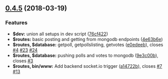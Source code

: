 <a name="0.4.5"></a>
## [0.4.5](https://github.com/flxwu/poll.io/compare/4e63b6e...v0.4.5) (2018-03-19)


### Features

* **$dev:** union all setups in dev script ([76cf422](https://github.com/flxwu/poll.io/commit/76cf422))
* **$routes:** basic posting and getting from mongodb endpoints ([4e63b6e](https://github.com/flxwu/poll.io/commit/4e63b6e))
* **$routes, $database:** getpoll, getpollslisting, getvotes ([e0edeeb](https://github.com/flxwu/poll.io/commit/e0edeeb)), closes [#4](https://github.com/flxwu/poll.io/issues/4) [#23](https://github.com/flxwu/poll.io/issues/23) [#24](https://github.com/flxwu/poll.io/issues/24)
* **$routes, $database:** pushing polls and votes to mongodb ([9e3c00b](https://github.com/flxwu/poll.io/commit/9e3c00b)), closes [#3](https://github.com/flxwu/poll.io/issues/3)
* **$routes, bin/www:** Add backend socket.io trigger ([a14722b](https://github.com/flxwu/poll.io/commit/a14722b)), closes [#7](https://github.com/flxwu/poll.io/issues/7) [#13](https://github.com/flxwu/poll.io/issues/13)



